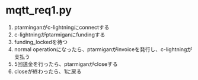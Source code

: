 # mqtt_req1.py

1. ptarminganがc-lightningにconnectする
2. c-lightningがptarmiganにfundingする
3. funding_lockedを待つ
4. normal operationになったら、ptarmiganがinvoiceを発行し、c-lightningが支払う
5. 5回送金を行ったら、ptarmiganがcloseする
6. closeが終わったら、1に戻る
